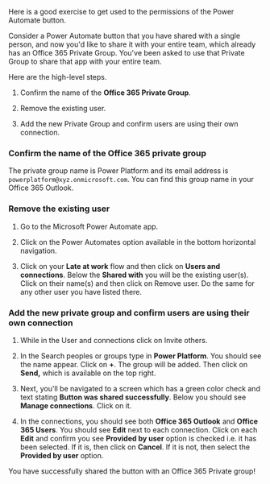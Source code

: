 Here is a good exercise to get used to the permissions of the Power
Automate button.

Consider a Power Automate button that you have shared with a single
person, and now you'd like to share it with your entire team, which
already has an Office 365 Private Group. You've been asked to use that
Private Group to share that app with your entire team.

Here are the high-level steps.

1.  Confirm the name of the **Office 365 Private Group**.

1.  Remove the existing user.

1.  Add the new Private Group and confirm users are using their own
    connection.

### Confirm the name of the Office 365 private group

The private group name is Power Platform and its email address is
```powerplatform@xyz.onmicrosoft.com```. You can find this group name in
your Office 365 Outlook.

### Remove the existing user

1.  Go to the Microsoft Power Automate app.

1.  Click on the Power Automates option available in the bottom
    horizontal navigation.

1.  Click on your **Late at work** flow and then click on **Users and
    connections**. Below the **Shared with** you will be the existing
    user(s). Click on their name(s) and then click on Remove user. Do
    the same for any other user you have listed there.

### Add the new private group and confirm users are using their own connection

1.  While in the User and connections click on Invite others.

1.  In the Search peoples or groups type in **Power Platform**. You
    should see the name appear. Click on **+**. The group will be added.
    Then click on **Send,** which is available on the top right.

1.  Next, you'll be navigated to a screen which has a green color check
    and text stating **Button was shared successfully**. Below you
    should see **Manage connections**. Click on it.

1.  In the connections, you should see both **Office 365 Outlook** and
    **Office 365 Users**. You should see **Edit** next to each
    connection. Click on each **Edit** and confirm you see **Provided by
    user** option is checked i.e. it has been selected. If it is, then
    click on **Cancel**. If it is not, then select the **Provided by
    user** option.

You have successfully shared the button with an Office 365 Private
group!
